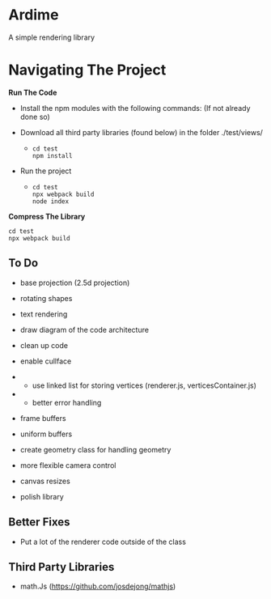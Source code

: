 # Ardime

A simple rendering library

# Navigating The Project

**Run The Code**

* Install the npm modules with the following commands: (If not already done so)
* Download all third party libraries (found below) in the folder ./test/views/

  * ```
    cd test
    npm install
    ```

* Run the project

  * ```
    cd test
    npx webpack build
    node index
    ```

**Compress The Library**

```
cd test
npx webpack build
```

## To Do

* base projection (2.5d projection)
* rotating shapes
* text rendering

* draw diagram of the code architecture
* clean up code
* enable cullface
* * use linked list for storing vertices (renderer.js, verticesContainer.js)
* * better error handling
* frame buffers
* uniform buffers
* create geometry class for handling geometry
* more flexible camera control



* canvas resizes
* polish library



## Better Fixes

* Put a lot of the renderer code outside of the class

## Third Party Libraries
* math.Js (https://github.com/josdejong/mathjs)
